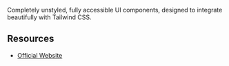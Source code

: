 Completely unstyled, fully accessible UI components, designed to integrate beautifully with Tailwind CSS.

## Resources
- [Official Website](https://headlessui.com/)